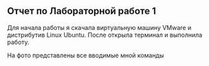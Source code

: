 ## Отчет по Лабораторной работе 1

Для начала работы я скачала виртуальную машину VMware и дистрибутив Linux Ubuntu. После открыла терминал и выполнила работу.

На фото представлены все вводимые мной команды
